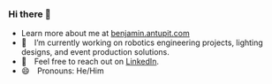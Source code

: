 ### Hi there 👋
- Learn more about me at [benjamin.antupit.com](https://benjamin.antupit.com)
- 🔭 I’m currently working on robotics engineering projects, lighting designs, and event production solutions.
- 💬 Feel free to reach out on [LinkedIn](https://www.linkedin.com/in/benjamin-antupit/).
- 😄 Pronouns: He/Him

<!--
**yellowjaguar5/yellowjaguar5** is a ✨ _special_ ✨ repository because its `README.md` (this file) appears on your GitHub profile.

Here are some ideas to get you started:

- 🔭 I’m currently working on ...
- 🌱 I’m currently learning ...
- 👯 I’m looking to collaborate on ...
- 🤔 I’m looking for help with ...
- 💬 Ask me about ...
- 📫 How to reach me: ...
- 😄 Pronouns: ...
- ⚡ Fun fact: ...
-->

